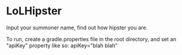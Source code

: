 # LoLHipster

Input your summoner name, find out how hipster you are. 

To run, create a gradle.properties file in the root directory, and set an "apiKey" property like so:
apiKey="blah blah"

